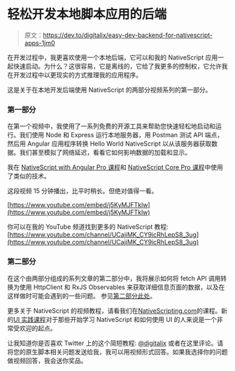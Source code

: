 # 轻松开发本地脚本应用的后端

> 原文：<https://dev.to/digitalix/easy-dev-backend-for-nativescript-apps-1jm0>

在开发过程中，我更喜欢使用一个本地后端，它可以和我的 NativeScript 应用一起快速启动。为什么？这很容易，它是离线的，它给了我更多的控制权，它允许我在开发过程中以更现实的方式推理我的应用程序。

这是关于在本地开发后端使用 NativeScript 的两部分视频系列的第一部分。

### 第一部分

在第一个视频中，我使用了一系列免费的开源工具来帮助您快速轻松地启动和运行。我们使用 Node 和 Express 运行本地服务器，用 Postman 测试 API 端点，然后用 Angular 应用程序转换 Hello World NativeScript 以从该服务器获取数据。我们甚至模拟了网络延迟，看看它如何影响数据的加载和显示。

我在 [NativeScript with Angular Pro 课程](https://nativescripting.com/course/nativescript-with-angular-pro/)和 [NativeScript Core Pro 课程](https://nativescripting.com/course/nativescript-core-pro/)中使用了类似的技术。

这段视频 15 分钟播出，比平时稍长。但绝对值得一看。

[https://www.youtube.com/embed/j5KyMJFTklw](https://www.youtube.com/embed/j5KyMJFTklw)

你可以在我的 YouTube 频道找到更多的 NativeScript 教程:[https://www.youtube.com/channel/UCajiMK_CY9icRhLepS8_3ug](https://www.youtube.com/channel/UCajiMK_CY9icRhLepS8_3ug)

### 第二部分

在这个由两部分组成的系列文章的第二部分中，我将展示如何将 fetch API 调用转换为使用 HttpClient 和 RxJS Observables 来获取详细信息页面的数据，以及在这样做时可能会遇到的一些问题。
参见[第二部分此处](https://dev.to/digitalix/nativescript-fetch-to-httpclient-conversion-and-gotchas-2jpm)。

更多关于 NativeScript 的视频教程，请看我们在[NativeScripting.com](https://nativescripting.com)的课程。新的[UI 实践课程](https://nativescripting.com/course/nativescript-hands-on-ui)对于那些开始学习 NativeScript 和如何使用 UI 的人来说是一个非常受欢迎的起点。

让我知道你是否喜欢 Twitter 上的这个简短教程: [@digitalix](https://twitter.com/digitalix) 或者在这里评论。请将您的原生脚本相关问题发送给我，我可以用视频形式回答。如果我选择你的问题做视频回答，我会送你奖品。